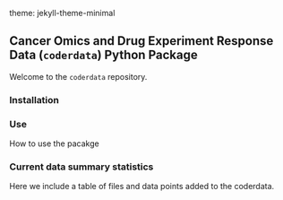 theme: jekyll-theme-minimal
## Cancer Omics and Drug Experiment Response Data (`coderdata`) Python Package

Welcome to the `coderdata` repository.


### Installation


### Use

How to use the pacakge

### Current data summary statistics

Here we include a table of files and data points added to the coderdata.
